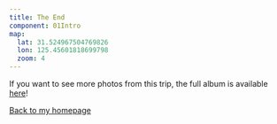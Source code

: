 ```yaml
---
title: The End
component: 01Intro
map: 
  lat: 31.524967504769826
  lon: 125.45601818699798
  zoom: 4
---
```


If you want to see more photos from this trip, the full album is available [here](https://albertchoi.smugmug.com/2023/HK-and-Japan-2023/n-MshnwF)!

[Back to my homepage](/)
